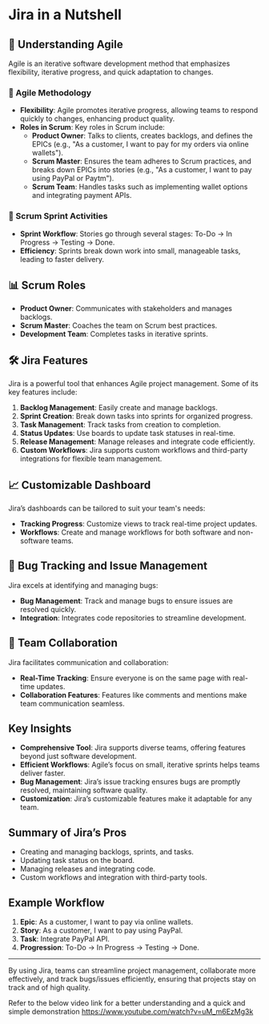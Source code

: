 # Jira in a Nutshell

## 🚀 Understanding Agile
Agile is an iterative software development method that emphasizes flexibility, iterative progress, and quick adaptation to changes. 

### 🌟 Agile Methodology
- **Flexibility**: Agile promotes iterative progress, allowing teams to respond quickly to changes, enhancing product quality.
- **Roles in Scrum**: Key roles in Scrum include:
  - **Product Owner**: Talks to clients, creates backlogs, and defines the EPICs (e.g., "As a customer, I want to pay for my orders via online wallets").
  - **Scrum Master**: Ensures the team adheres to Scrum practices, and breaks down EPICs into stories (e.g., "As a customer, I want to pay using PayPal or Paytm").
  - **Scrum Team**: Handles tasks such as implementing wallet options and integrating payment APIs.

### 📅 Scrum Sprint Activities
- **Sprint Workflow**: Stories go through several stages: To-Do → In Progress → Testing → Done. 
- **Efficiency**: Sprints break down work into small, manageable tasks, leading to faster delivery.

## 📊 Scrum Roles
- **Product Owner**: Communicates with stakeholders and manages backlogs.
- **Scrum Master**: Coaches the team on Scrum best practices.
- **Development Team**: Completes tasks in iterative sprints.

## 🛠️ Jira Features
Jira is a powerful tool that enhances Agile project management. Some of its key features include:
1. **Backlog Management**: Easily create and manage backlogs.
2. **Sprint Creation**: Break down tasks into sprints for organized progress.
3. **Task Management**: Track tasks from creation to completion.
4. **Status Updates**: Use boards to update task statuses in real-time.
5. **Release Management**: Manage releases and integrate code efficiently.
6. **Custom Workflows**: Jira supports custom workflows and third-party integrations for flexible team management.

## 📈 Customizable Dashboard
Jira’s dashboards can be tailored to suit your team's needs:
- **Tracking Progress**: Customize views to track real-time project updates.
- **Workflows**: Create and manage workflows for both software and non-software teams.

## 🐞 Bug Tracking and Issue Management
Jira excels at identifying and managing bugs:
- **Bug Management**: Track and manage bugs to ensure issues are resolved quickly.
- **Integration**: Integrates code repositories to streamline development.

## 🤝 Team Collaboration
Jira facilitates communication and collaboration:
- **Real-Time Tracking**: Ensure everyone is on the same page with real-time updates.
- **Collaboration Features**: Features like comments and mentions make team communication seamless.

## Key Insights
- **Comprehensive Tool**: Jira supports diverse teams, offering features beyond just software development.
- **Efficient Workflows**: Agile’s focus on small, iterative sprints helps teams deliver faster.
- **Bug Management**: Jira’s issue tracking ensures bugs are promptly resolved, maintaining software quality.
- **Customization**: Jira’s customizable features make it adaptable for any team.

## Summary of Jira’s Pros
- Creating and managing backlogs, sprints, and tasks.
- Updating task status on the board.
- Managing releases and integrating code.
- Custom workflows and integration with third-party tools.

## Example Workflow
1. **Epic**: As a customer, I want to pay via online wallets.
2. **Story**: As a customer, I want to pay using PayPal.
3. **Task**: Integrate PayPal API.
4. **Progression**: To-Do → In Progress → Testing → Done.

---

By using Jira, teams can streamline project management, collaborate more effectively, and track bugs/issues efficiently, ensuring that projects stay on track and of high quality.


Refer to the below video link for a better understanding and a quick and simple demonstration 
https://www.youtube.com/watch?v=uM_m6EzMg3k
